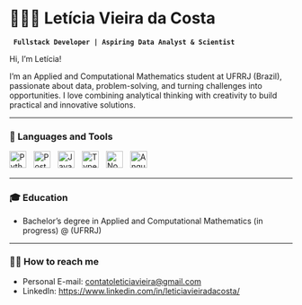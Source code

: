 # 👩🏻‍💻 Letícia Vieira da Costa

**` Fullstack Developer | Aspiring Data Analyst & Scientist`**

Hi, I’m Letícia!

I’m an Applied and Computational Mathematics student at UFRRJ (Brazil), passionate about data, problem-solving, and turning challenges into opportunities. I love combining analytical thinking with creativity to build practical and innovative solutions.

---

### 🤖 Languages and Tools

<img 
    align="left" 
    alt="Python" 
    title="Python"
    width="30px" 
    style="padding-right: 10px;" 
    src="https://cdn.jsdelivr.net/gh/devicons/devicon@latest/icons/python/python-original.svg" 
/>

<img 
    align="left" 
    alt="PostgreSQL" 
    title="PostgreSQL"
    width="30px" 
    style="padding-right: 10px;" 
    src="https://cdn.jsdelivr.net/gh/devicons/devicon@latest/icons/postgresql/postgresql-original.svg"
/>

<img 
    align="left" 
    alt="JavaScript" 
    title="JavaScript"
    width="30px" 
    style="padding-right: 10px;" 
    src="https://cdn.jsdelivr.net/gh/devicons/devicon@latest/icons/javascript/javascript-original.svg" 
/>
<img 
    align="left" 
    alt="TypeScript"
    title="TypeScript" 
    width="30px" 
    style="padding-right: 10px;" 
    src="https://cdn.jsdelivr.net/gh/devicons/devicon@latest/icons/typescript/typescript-original.svg" 
/>
<img 
    align="left" 
    alt="Node.js"
    title="Node.js" 
    width="30px" 
    style="padding-right: 10px;" 
    src="https://cdn.jsdelivr.net/gh/devicons/devicon@latest/icons/nodejs/nodejs-original.svg" 
/>
<img 
    align="left" 
    alt="Angular.js" 
    title="Angular.js"
    width="30px" 
    style="padding-right: 10px;" 
    src="https://cdn.jsdelivr.net/gh/devicons/devicon@latest/icons/angularjs/angularjs-original.svg" 
/>
<br/>
<br/>

---

### 🎓 Education

* Bachelor’s degree in Applied and Computational Mathematics (in progress) @ (UFRRJ)

---

### 👋🏻 How to reach me

* Personal E-mail: contatoleticiavieira@gmail.com
* LinkedIn: https://www.linkedin.com/in/leticiavieiradacosta/


</p>
